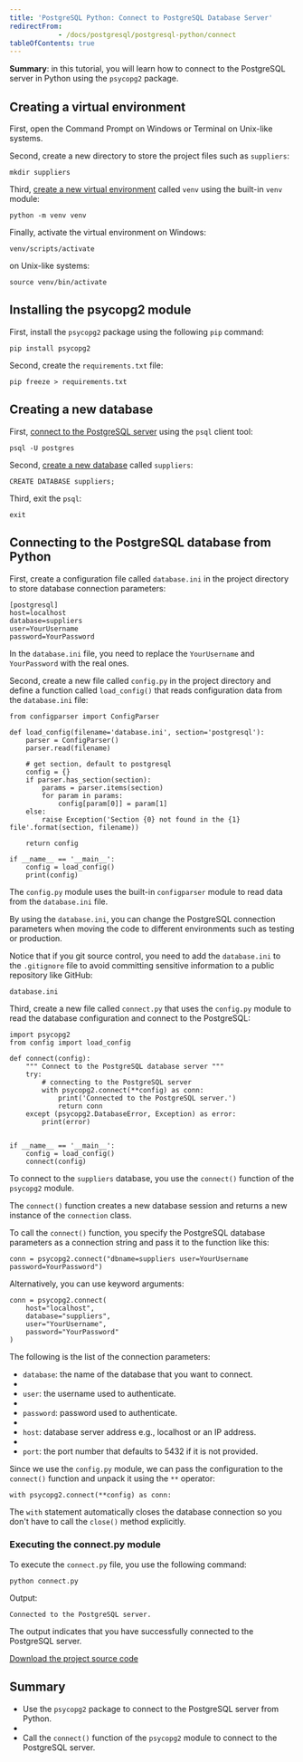 ```yaml
---
title: 'PostgreSQL Python: Connect to PostgreSQL Database Server'
redirectFrom: 
            - /docs/postgresql/postgresql-python/connect
tableOfContents: true
---
```



**Summary**: in this tutorial, you will learn how to connect to the PostgreSQL server in Python using the `psycopg2` package.

## Creating a virtual environment

First, open the Command Prompt on Windows or Terminal on Unix-like systems.

Second, create a new directory to store the project files such as `suppliers`:

```
mkdir suppliers
```

Third, [create a new virtual environment](https://www.pythontutorial.net/python-basics/python-virtual-environments/) called `venv` using the built-in `venv` module:

```
python -m venv venv
```

Finally, activate the virtual environment on Windows:

```
venv/scripts/activate
```

on Unix-like systems:

```
source venv/bin/activate
```

## Installing the psycopg2 module

First, install the `psycopg2` package using the following `pip` command:

```
pip install psycopg2
```

Second, create the `requirements.txt` file:

```
pip freeze > requirements.txt
```

## Creating a new database

First, [connect to the PostgreSQL server](/docs/postgresql/postgresql-getting-started/connect-to-postgresql-database) using the `psql` client tool:

```
psql -U postgres
```

Second, [create a new database](/docs/postgresql/postgresql-administration/postgresql-create-database) called `suppliers`:

```
CREATE DATABASE suppliers;
```

Third, exit the `psql`:

```
exit
```

## Connecting to the PostgreSQL database from Python

First, create a configuration file called `database.ini` in the project directory to store database connection parameters:

```
[postgresql]
host=localhost
database=suppliers
user=YourUsername
password=YourPassword
```

In the `database.ini` file, you need to replace the `YourUsername` and `YourPassword` with the real ones.

Second, create a new file called `config.py` in the project directory and define a function called `load_config()` that reads configuration data from the `database.ini` file:

```
from configparser import ConfigParser

def load_config(filename='database.ini', section='postgresql'):
    parser = ConfigParser()
    parser.read(filename)

    # get section, default to postgresql
    config = {}
    if parser.has_section(section):
        params = parser.items(section)
        for param in params:
            config[param[0]] = param[1]
    else:
        raise Exception('Section {0} not found in the {1} file'.format(section, filename))

    return config

if __name__ == '__main__':
    config = load_config()
    print(config)
```

The `config.py` module uses the built-in `configparser` module to read data from the `database.ini` file.

By using the `database.ini`, you can change the PostgreSQL connection parameters when moving the code to different environments such as testing or production.

Notice that if you git source control, you need to add the `database.ini` to the `.gitignore` file to avoid committing sensitive information to a public repository like GitHub:

```
database.ini
```

Third, create a new file called `connect.py` that uses the `config.py` module to read the database configuration and connect to the PostgreSQL:

```
import psycopg2
from config import load_config

def connect(config):
    """ Connect to the PostgreSQL database server """
    try:
        # connecting to the PostgreSQL server
        with psycopg2.connect(**config) as conn:
            print('Connected to the PostgreSQL server.')
            return conn
    except (psycopg2.DatabaseError, Exception) as error:
        print(error)


if __name__ == '__main__':
    config = load_config()
    connect(config)
```

To connect to the `suppliers` database, you use the `connect()` function of the `psycopg2` module.

The `connect()` function creates a new database session and returns a new instance of the `connection` class.

To call the `connect()` function, you specify the PostgreSQL database parameters as a connection string and pass it to the function like this:

```
conn = psycopg2.connect("dbname=suppliers user=YourUsername password=YourPassword")
```

Alternatively, you can use keyword arguments:

```
conn = psycopg2.connect(
    host="localhost",
    database="suppliers",
    user="YourUsername",
    password="YourPassword"
)
```

The following is the list of the connection parameters:

- `database`: the name of the database that you want to connect.
-
- `user`: the username used to authenticate.
-
- `password`: password used to authenticate.
-
- `host`: database server address e.g., localhost or an IP address.
-
- `port`: the port number that defaults to 5432 if it is not provided.

Since we use the `config.py` module, we can pass the configuration to the `connect()` function and unpack it using the `**` operator:

```
with psycopg2.connect(**config) as conn:
```

The `with` statement automatically closes the database connection so you don't have to call the `close()` method explicitly.

### Executing the connect.py module

To execute the `connect.py` file, you use the following command:

```
python connect.py
```

Output:

```
Connected to the PostgreSQL server.
```

The output indicates that you have successfully connected to the PostgreSQL server.

[Download the project source code](/postgresqltutorial_data/connect.zip)

## Summary

- Use the `psycopg2` package to connect to the PostgreSQL server from Python.
-
- Call the `connect()` function of the `psycopg2` module to connect to the PostgreSQL server.

